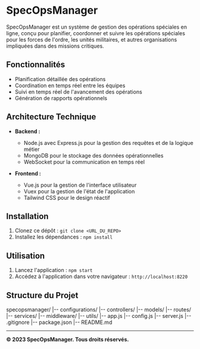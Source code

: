 # SpecOpsManager

SpecOpsManager est un système de gestion des opérations spéciales en ligne, conçu pour planifier, coordonner et suivre les opérations spéciales pour les forces de l'ordre, les unités militaires, et autres organisations impliquées dans des missions critiques.

## Fonctionnalités

- Planification détaillée des opérations
- Coordination en temps réel entre les équipes
- Suivi en temps réel de l'avancement des opérations
- Génération de rapports opérationnels

## Architecture Technique

- **Backend :**
  - Node.js avec Express.js pour la gestion des requêtes et de la logique métier
  - MongoDB pour le stockage des données opérationnelles
  - WebSocket pour la communication en temps réel

- **Frontend :**
  - Vue.js pour la gestion de l'interface utilisateur
  - Vuex pour la gestion de l'état de l'application
  - Tailwind CSS pour le design réactif

## Installation

1. Clonez ce dépôt : `git clone <URL_DU_REPO>`
2. Installez les dépendances : `npm install`

## Utilisation

1. Lancez l'application : `npm start`
2. Accédez à l'application dans votre navigateur : `http://localhost:8220`

## Structure du Projet

specopsmanager/
|-- configurations/
|-- controllers/
|-- models/
|-- routes/
|-- services/
|-- middleware/
|-- utils/
|-- app.js
|-- config.js
|-- server.js
|-- .gitignore
|-- package.json
|-- README.md

---
**© 2023 SpecOpsManager. Tous droits réservés.**
